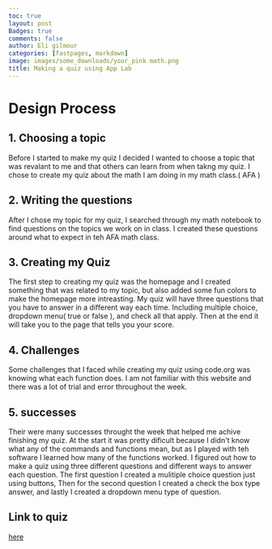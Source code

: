 ```yaml
---
toc: true
layout: post
Badges: true
comments: false
author: Eli gilmour
categories: [fastpages, markdown]
image: images/some_downloads/your_pink math.png
title: Making a quiz using App Lab
---
```


# Design Process
## 1. Choosing a topic
Before I started to make my quiz I decided I wanted to choose a topic that was revalant to me and that others can learn from when takng my quiz. I chose to create my quiz about the math I am doing in my math class.( AFA )

## 2. Writing the questions
After I chose my topic for my quiz, I searched through my math notebook to find questions on the topics we work on in class. I created these questions around what to expect in teh AFA math class.

## 3. Creating my Quiz
The first step to creating my quiz was the homepage and I created something that was related to my topic, but also added some fun colors to make the homepage more intreasting. My quiz will have three questions that you have to answer in a different way each time. Including multiple choice, dropdown menu( true or false ), and check all that apply. Then at the end it will take you to the page that tells you your score.

## 4. Challenges
Some challenges that I faced while creating my quiz using code.org was knowing what each function does. I am not familiar with this website and there was a lot of trial and error throughout the week. 

## 5. successes
Their were many successes throught the week that helped me achive finishing my quiz. At the start it was pretty dificult because I didn't know what any of the commands and functions mean, but as I played with teh software I learned how many of the functions worked. I figured out how to make a quiz using three different questions and different ways to answer each question. The first question I created a mulitiple choice question just using buttons, Then for the second question I created a check the box type answer, and lastly I created a dropdown menu type of question.

## Link to quiz
[here](https://studio.code.org/projects/applab/HHsFRXxN1Q0wzAs83uiphAgayPKwbPhqzBlTxc-ffn8)